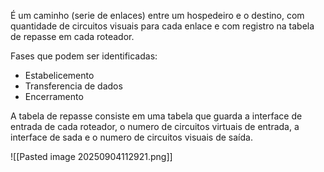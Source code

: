 É um caminho (serie de enlaces) entre um hospedeiro e o destino, com quantidade de circuitos visuais para cada enlace e com registro na tabela de repasse em cada roteador.

Fases que podem ser identificadas:
* Estabelicemento
* Transferencia de dados
* Encerramento

A tabela de repasse consiste em uma tabela que guarda a interface de entrada de cada roteador, o numero de circuitos virtuais de entrada, a interface de sada e o numero de circuitos visuais de saída.

![[Pasted image 20250904112921.png]]

